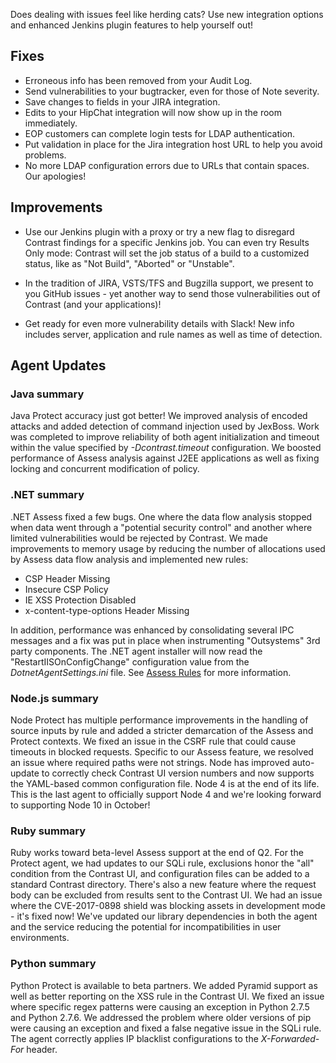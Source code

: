 <!--
title: "Contrast 3.5.1 - April 2018"
description: "Contrast 3.5.1 April 2018"
tags: "3.5.1 April Release Notes"
-->

Does dealing with issues feel like herding cats? Use new integration options and enhanced Jenkins plugin features to help yourself out! 

## Fixes

* Erroneous info has been removed from your Audit Log. 
* Send vulnerabilities to your bugtracker, even for those of Note severity. 
* Save changes to fields in your JIRA integration.
* Edits to your HipChat integration will now show up in the room immediately. 
* EOP customers can complete login tests for LDAP authentication. 
* Put validation in place for the Jira integration host URL to help you avoid problems.
* No more LDAP configuration errors due to URLs that contain spaces. Our apologies!  

## Improvements 

* Use our Jenkins plugin with a proxy or try a new flag to disregard Contrast findings for a specific Jenkins job. You can even try Results Only mode: Contrast will set the job status of a build to a customized status, like as "Not Build", "Aborted" or "Unstable".

* In the tradition of JIRA, VSTS/TFS and Bugzilla support, we present to you GitHub issues - yet another way to send those vulnerabilities out of Contrast (and your applications)!

* Get ready for even more vulnerability details with Slack! New info includes server, application and rule names as well as time of detection. 


## Agent Updates

### Java summary 

Java Protect accuracy just got better! We improved analysis of encoded attacks and added detection of command injection used by JexBoss. Work was completed to improve reliability of both agent initialization and timeout within the value specified by *-Dcontrast.timeout* configuration. We boosted performance of Assess analysis against J2EE applications as well as fixing locking and concurrent modification of policy.

### .NET summary 

.NET Assess fixed a few bugs. One where the data flow analysis stopped when data went through a "potential security control" and another where limited vulnerabilities would be rejected by Contrast. We made improvements to memory usage by reducing the number of allocations used by Assess data flow analysis and implemented new rules:

* CSP Header Missing
* Insecure CSP Policy
* IE XSS Protection Disabled
* x-content-type-options Header Missing
 
In addition, performance was enhanced by consolidating several IPC messages and a fix was put in place when instrumenting "Outsystems" 3rd party components. The .NET agent installer will now read the "RestartIISOnConfigChange" configuration value from the *DotnetAgentSettings.ini* file. See [Assess Rules](installation-netinstall.html#net-install) for more information.

### Node.js summary 

Node Protect has multiple performance improvements in the handling of source inputs by rule and added a stricter demarcation of the Assess and Protect contexts. We fixed an issue in the CSRF rule that could cause timeouts in blocked requests. Specific to our Assess feature, we resolved an issue where required paths were not strings. Node has improved auto-update to correctly check Contrast UI version numbers and now supports the YAML-based common configuration file. Node 4 is at the end of its life. This is the last agent to officially support Node 4 and we're looking forward to supporting Node 10 in October! 

### Ruby summary 

Ruby works toward beta-level Assess support at the end of Q2. For the Protect agent, we had updates to our SQLi rule, exclusions honor the "all" condition from the Contrast UI, and configuration files can be added to a standard Contrast directory. There's also a new feature where the request body can be excluded from results sent to the Contrast UI. We had an issue where the CVE-2017-0898 shield was blocking assets in development mode - it's fixed now! We've updated our library dependencies in both the agent and the service reducing the potential for incompatibilities in user environments.

### Python summary

Python Protect is available to beta partners. We added Pyramid support as well as better reporting on the XSS rule in the Contrast UI. We fixed an issue where specific regex patterns were causing an exception in Python 2.7.5 and Python 2.7.6. We addressed the problem where older versions of pip were causing an exception and fixed a false negative issue in the SQLi rule. The agent correctly applies IP blacklist configurations to the *X-Forwarded-For* header.


